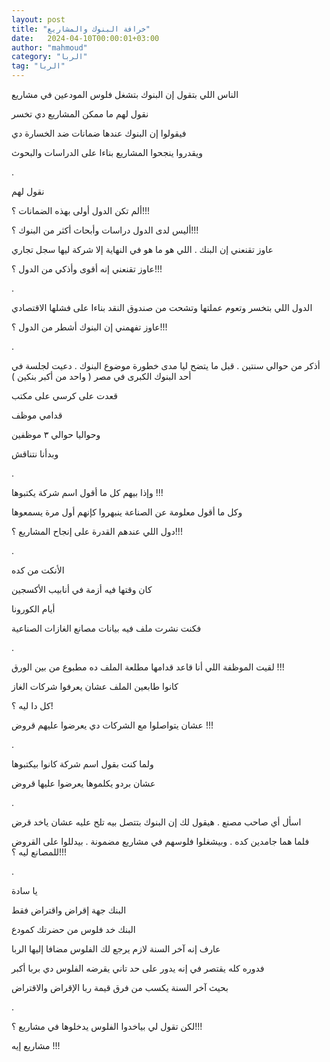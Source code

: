 ```yaml
---
layout: post
title: "خرافة البنوك والمشاريع"
date:   2024-04-10T00:00:01+03:00
author: "mahmoud"
category: "الربا"
tag: "الربا"
---
```



الناس اللي بتقول إن البنوك بتشغل فلوس المودعين في
مشاريع

نقول لهم ما ممكن المشاريع دي تخسر

فيقولوا إن البنوك عندها ضمانات ضد الخسارة دي

ويقدروا ينجحوا المشاريع بناءا على الدراسات
والبحوث

.

نقول لهم

ألم تكن الدول أولى بهذه الضمانات ؟!!!

أليس لدى الدول دراسات وأبحاث أكثر من البنوك ؟!!!

عاوز تقنعني إن البنك . اللي هو ما هو في النهاية إلا شركة
ليها سجل تجاري

عاوز تقنعني إنه أقوى وأذكي من الدول ؟!!!

.

الدول اللي بتخسر وتعوم عملتها وتشحت من صندوق النقد بناءا
على فشلها الاقتصادي

عاوز تفهمني إن البنوك أشطر من الدول ؟!!!

.

أذكر من حوالي سنتين . قبل ما يتضح ليا مدى خطورة موضوع
البنوك . دعيت لجلسة في أحد البنوك الكبرى في مصر ( واحد من أكبر
بنكين )

قعدت على كرسي على مكتب

قدامي موظف

وحواليا حوالي ٣ موظفين

وبدأنا نتناقش

.

وإذا بيهم كل ما أقول اسم شركة يكتبوها !!!

وكل ما أقول معلومة عن الصناعة ينبهروا كإنهم أول مرة
يسمعوها

دول اللي عندهم القدرة على إنجاح المشاريع ؟!!!

.

الأنكت من كده

كان وقتها فيه أزمة في أنابيب الأكسجين

أيام الكورونا

فكنت نشرت ملف فيه بيانات مصانع الغازات الصناعية

.

لقيت الموظفة اللي أنا قاعد قدامها مطلعة الملف ده مطبوع
من بين الورق !!!

كانوا طابعين الملف عشان يعرفوا شركات الغاز

كل دا ليه ؟!

عشان يتواصلوا مع الشركات دي يعرضوا عليهم قروض !!!

.

ولما كنت بقول اسم شركة كانوا بيكتبوها

عشان بردو يكلموها يعرضوا عليها قروض

.

اسأل أي صاحب مصنع . هيقول لك إن البنوك بتتصل بيه تلح
عليه عشان ياخد قرض

فلما هما جامدين كده . وبيشغلوا فلوسهم في مشاريع مضمونة .
بيدللوا على القروض للمصانع ليه ؟!!!

.

يا سادة

البنك جهة إقراض واقتراض فقط

البنك خد فلوس من حضرتك كمودع

عارف إنه آخر السنة لازم يرجع لك الفلوس مضافا إليها
الربا

فدوره كله يقتصر في إنه يدور على حد تاني يقرضه الفلوس دي
بربا أكبر

بحيث آخر السنة يكسب من فرق قيمة ربا الإقراض
والاقتراض

.

لكن تقول لي بياخدوا الفلوس يدخلوها في مشاريع ؟!!!

مشاريع إيه !!!
